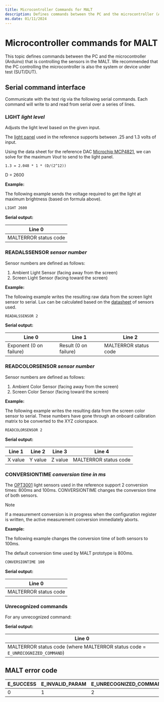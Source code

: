 ```yaml
---
title: Microcontroller Commands for MALT
description: Defines commands between the PC and the microcontroller (Arduino) that is controlling the sensors in the MALT.
ms.date: 01/11/2024
---
```


# Microcontroller commands for MALT

This topic defines commands between the PC and the microcontroller (Arduino) that is controlling the sensors in the MALT. We recommended that the PC controlling the microcontroller is also the system or device under test (SUT/DUT).

## Serial command interface

Communicate with the test rig via the following serial commands. Each command will write to and read from serial over a series of lines.

### LIGHT *light level*

Adjusts the light level based on the given input.

The [light panel](https://www.superbrightleds.com/catalog/product/view/id/102447/s/12v-led-panel-light-for-vehicles-trailers-1-x1-2-500-lumens-35w-even-glowr-light-fixture-natural-white) used in the reference supports between .25 and 1.3 volts of input.

Using the data sheet for the reference DAC [Microchip MCP4821](https://www.microchip.com/wwwproducts/en/MCP4821), we can solve for the maximum *Vout* to send to the light panel.

`1.3 = 2.048 * 1 * (D/(2^12))`

D = 2600

**Example:**

The following example sends the voltage required to get the light at maximum brightness (based on formula above).

```cmd
LIGHT 2600
```

**Serial output:**

| Line 0                |
|-----------------------|
| MALTERROR status code |

### READALSSENSOR *sensor number*

Sensor numbers are defined as follows:

1. Ambient Light Sensor (facing away from the screen)
2. Screen Light Sensor (facing toward the screen)

**Example:**

The following example writes the resulting raw data from the screen light sensor to serial. Lux can be calculated based on the [datasheet](https://www.ti.com/product/OPT3001) of sensors used.

```cmd
READALSSENSOR 2
```

**Serial output:**

| Line 0                  | Line 1                | Line 2                |
|-------------------------|-----------------------|-----------------------|
| Exponent (0 on failure) | Result (0 on failure) | MALTERROR status code |

### READCOLORSENSOR *sensor number*

Sensor numbers are defined as follows:

1. Ambient Color Sensor (facing away from the screen)
2. Screen Color Sensor (facing toward the screen)

**Example:**

The following example writes the resulting data from the screen color sensor to serial. These numbers have gone through an onboard calibration matrix to be converted to the XYZ colorspace.

```cmd
READCOLORSENSOR 2
```

**Serial output:**

| Line 1  | Line 2  | Line 3  |        Line 4         |
|---------|---------|---------|-----------------------|
| X value | Y value | Z value | MALTERROR status code |

### CONVERSIONTIME *conversion time in ms*

The [OPT3001](https://www.ti.com/product/OPT3001) light sensors used in the reference support 2 conversion times: 800ms and 100ms.
CONVERSIONTIME changes the conversion time of both sensors.

> [!NOTE]
> If a measurement conversion is in progress when the configuration register is written, the active measurement conversion immediately aborts.

**Example:**

The following example changes the conversion time of both sensors to 100ms.

The default conversion time used by MALT prototype is 800ms.

```cmd
CONVERSIONTIME 100
```

**Serial output:**

| Line 0                |
|-----------------------|
| MALTERROR status code |

### Unrecognized commands

For any unrecognized command:

**Serial output:**

| Line 0                                                                         |
|--------------------------------------------------------------------------------|
| MALTERROR status code (where MALTERROR status code = `E_UNRECOGNIZED_COMMAND`) |

## MALT error code

| E_SUCCESS | E_INVALID_PARAM | E_UNRECOGNIZED_COMMAND |
|-----------| --------------- | ---------------------- |
| 0         | 1               | 2                      |
